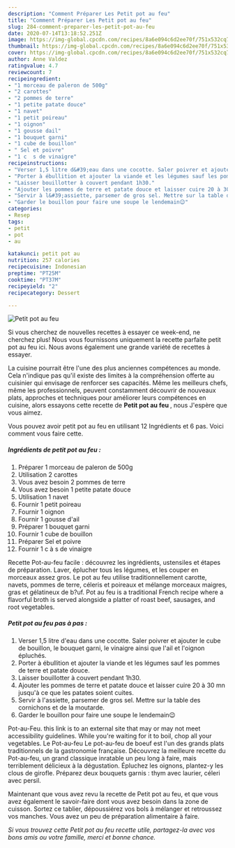 ```yaml
---
description: "Comment Préparer Les Petit pot au feu"
title: "Comment Préparer Les Petit pot au feu"
slug: 284-comment-preparer-les-petit-pot-au-feu
date: 2020-07-14T13:18:52.251Z
image: https://img-global.cpcdn.com/recipes/8a6e094c6d2ee70f/751x532cq70/petit-pot-au-feu-photo-principale-de-la-recette.jpg
thumbnail: https://img-global.cpcdn.com/recipes/8a6e094c6d2ee70f/751x532cq70/petit-pot-au-feu-photo-principale-de-la-recette.jpg
cover: https://img-global.cpcdn.com/recipes/8a6e094c6d2ee70f/751x532cq70/petit-pot-au-feu-photo-principale-de-la-recette.jpg
author: Anne Valdez
ratingvalue: 4.7
reviewcount: 7
recipeingredient:
- "1 morceau de paleron de 500g"
- "2 carottes"
- "2 pommes de terre"
- "1 petite patate douce"
- "1 navet"
- "1 petit poireau"
- "1 oignon"
- "1 gousse dail"
- "1 bouquet garni"
- "1 cube de bouillon"
- " Sel et poivre"
- "1 c  s de vinaigre"
recipeinstructions:
- "Verser 1,5 litre d&#39;eau dans une cocotte. Saler poivrer et ajouter le cube de bouillon, le bouquet garni, le vinaigre ainsi que l&#39;ail et l&#39;oignon épluchés."
- "Porter à ébullition et ajouter la viande et les légumes sauf les pommes de terre et patate douce."
- "Laisser bouillotter à couvert pendant 1h30."
- "Ajouter les pommes de terre et patate douce et laisser cuire 20 à 30 mn jusqu&#39;à ce que les patates soient cuites."
- "Servir à l&#39;assiette, parsemer de gros sel. Mettre sur la table des cornichons et de la moutarde."
- "Garder le bouillon pour faire une soupe le lendemain😉"
categories:
- Resep
tags:
- petit
- pot
- au

katakunci: petit pot au 
nutrition: 257 calories
recipecuisine: Indonesian
preptime: "PT25M"
cooktime: "PT37M"
recipeyield: "2"
recipecategory: Dessert

---
```



![Petit pot au feu](https://img-global.cpcdn.com/recipes/8a6e094c6d2ee70f/751x532cq70/petit-pot-au-feu-photo-principale-de-la-recette.jpg)

Si vous cherchez de nouvelles recettes à essayer ce week-end, ne cherchez plus! Nous vous fournissons uniquement la recette parfaite petit pot au feu ici. Nous avons également une grande variété de recettes à essayer.

La cuisine pourrait être l'une des plus anciennes compétences au monde. Cela n'indique pas qu'il existe des limites à la compréhension offerte au cuisinier qui envisage de renforcer ses capacités. Même les meilleurs chefs, même les professionnels, peuvent constamment découvrir de nouveaux plats, approches et techniques pour améliorer leurs compétences en cuisine, alors essayons cette recette de <strong> Petit pot au feu </strong>, nous J'espère que vous aimez.

<!--inarticleads1-->

Vous pouvez avoir petit pot au feu en utilisant 12 Ingrédients et 6 pas. Voici comment vous faire cette.

##### Ingrédients de petit pot au feu :

1. Préparer 1 morceau de paleron de 500g
1. Utilisation 2 carottes
1. Vous avez besoin 2 pommes de terre
1. Vous avez besoin 1 petite patate douce
1. Utilisation 1 navet
1. Fournir 1 petit poireau
1. Fournir 1 oignon
1. Fournir 1 gousse d&#39;ail
1. Préparer 1 bouquet garni
1. Fournir 1 cube de bouillon
1. Préparer  Sel et poivre
1. Fournir 1 c à s de vinaigre


Recette Pot-au-feu facile : découvrez les ingrédients, ustensiles et étapes de préparation. Laver, éplucher tous les légumes, et les couper en morceaux assez gros. Le pot au feu utilise traditionnellement carotte, navets, pommes de terre, céleris et poireaux et mélange morceaux maigres, gras et gélatineux de b?uf. Pot au feu is a traditional French recipe where a flavorful broth is served alongside a platter of roast beef, sausages, and root vegetables. 

<!--inarticleads2-->

##### Petit pot au feu pas à pas :

1. Verser 1,5 litre d&#39;eau dans une cocotte. Saler poivrer et ajouter le cube de bouillon, le bouquet garni, le vinaigre ainsi que l&#39;ail et l&#39;oignon épluchés.
1. Porter à ébullition et ajouter la viande et les légumes sauf les pommes de terre et patate douce.
1. Laisser bouillotter à couvert pendant 1h30.
1. Ajouter les pommes de terre et patate douce et laisser cuire 20 à 30 mn jusqu&#39;à ce que les patates soient cuites.
1. Servir à l&#39;assiette, parsemer de gros sel. Mettre sur la table des cornichons et de la moutarde.
1. Garder le bouillon pour faire une soupe le lendemain😉


Pot-au-Feu. this link is to an external site that may or may not meet accessibility guidelines. While you&#39;re waiting for it to boil, chop all your vegetables. Le Pot-au-feu Le pot-au-feu de boeuf est l&#39;un des grands plats traditionnels de la gastronomie française. Découvrez la meilleure recette du Pot-au-feu, un grand classique inratable un peu long à faire, mais terriblement délicieux à la dégustation. Épluchez les oignons, plantez-y les clous de girofle. Préparez deux bouquets garnis : thym avec laurier, céleri avec persil. 

<!--inarticleads1-->

<p>
Maintenant que vous avez revu la recette de Petit pot au feu, et que vous avez également le savoir-faire dont vous avez besoin dans la zone de cuisson. Sortez ce tablier, dépoussiérez vos bols à mélanger et retroussez vos manches. Vous avez un peu de préparation alimentaire à faire.
</p>

<p>
<i>Si vous trouvez cette Petit pot au feu recette utile, partagez-la avec vos bons amis ou votre famille, merci et bonne chance.</i>
</p>
